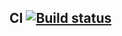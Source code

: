 ## CI [![Build status](https://ci.appveyor.com/api/projects/status/43wo47tg0a9j5v1v/branch/main?svg=true)](https://ci.appveyor.com/project/AlexeyPotapenko/carddelivery/branch/master)

